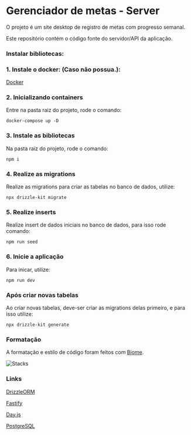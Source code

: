# Gerenciador de metas - Server

O projeto é um site desktop de registro de metas com progresso semanal.

Este repositório contém o código fonte do servidor/API da aplicação.

### Instalar bibliotecas:

### 1. Instale o docker: (Caso não possua.):
[Docker](https://www.docker.com/)

### 2. Inicializando containers
Entre na pasta raiz do projeto, rode o comando:
```
docker-compose up -D
```

### 3. Instale as bibliotecas
Na pasta raiz do projeto, rode o comando:
```
npm i
```

### 4. Realize as migrations
Realize as migrations para criar as tabelas no banco de dados, utilize:
```
npx drizzle-kit migrate
```

### 5. Realize inserts
Realize insert de dados iniciais no banco de dados, para isso rode comando:
```
npm run seed
```

### 6. Inicie a aplicação
Para inicar, utilize:
```
npm run dev
```

### Após criar novas tabelas
Ao criar novas tabelas, deve-ser criar as migrations delas primeiro, e para isso utilize:
```
npx drizzle-kit generate
```

### Formatação
A formatação e estilo de código foram feitos com [Biome](https://biomejs.dev/pt-br/).

![Stacks](https://skillicons.dev/icons?i=postgres,docker,nodejs,ts,git,github&theme=dark)


### Links
[DrizzleORM](https://orm.drizzle.team/)

[Fastify](https://fastify.dev/)

[Day.js](https://day.js.org/)

[PostgreSQL](https://www.postgresql.org/)
